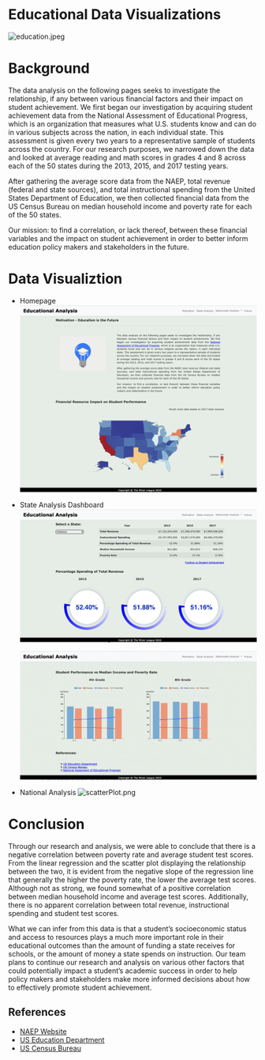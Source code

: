 # Educational Data Visualizations

![education.jpeg](hhttps://github.com/PeiDay/Student_Performance_Analysis_II/blob/main/static/images/Education.jpeg)


# Background

The data analysis on the following pages seeks to investigate the relationship, if any  between various financial factors and their impact on student achievement. We first began our investigation by acquiring student achievement data from the National Assessment of Educational Progress, which is an organization that measures what U.S. students know and can do in various subjects across the nation, in each individual state. This assessment is given every two years to a representative sample of students across the country. For our research purposes, we narrowed down the data and looked at average reading and math scores in grades 4 and 8 across each of the 50 states during the 2013, 2015, and 2017 testing years.

After gathering the average score data from the NAEP, total revenue (federal and state sources), and total instructional spending from the United States Department of Education, we then collected financial data from the US Census Bureau on median household income and poverty rate for each of the 50 states.

Our mission: to find a correlation, or lack thereof, between these financial variables and the impact on student achievement in order to better inform education policy makers and stakeholders in the future.


# Data Visualiztion

* Homepage
![Homepage.png](https://github.com/PeiDay/Student_Performance_Analysis_II/blob/main/static/images/homepage.png)

* State Analysis Dashboard
![Dashboard_1.png](https://github.com/PeiDay/Student_Performance_Analysis_II/blob/main/static/images/dashboard_1.png)


  ![Dashboard_2.png](https://github.com/PeiDay/Student_Performance_Analysis_II/blob/main/static/images/dashboard_2.png)

* National Analysis
![scatterPlot.png](hhttps://github.com/PeiDay/Student_Performance_Analysis_II/blob/main/static/images/scatterPlot.png)

# Conclusion
Through our research and analysis, we were able to conclude that there is a negative correlation between poverty rate and average student test scores. From the linear regression and the scatter plot displaying the relationship between the two, it is evident from the negative slope of the regression line that generally the higher the poverty rate, the lower the average test scores. Although not as strong, we found somewhat of a positive correlation between median household income and average test scores. Additionally, there is no apparent correlation between total revenue, instructional spending and student test scores. 

What we can infer from this data is that a student’s socioeconomic status and access to resources plays a much more important role in their educational outcomes than the amount of funding a state receives for schools, or the amount of money a state spends on instruction. Our team plans to continue our research and analysis on various other factors that could potentially impact a student’s academic success in order to help policy makers and stakeholders make more informed decisions about how to effectively promote student achievement.



## References
* [NAEP Website](https://nces.ed.gov/nationsreportcard/about/)
* [US Education Department](https://eddataexpress.ed.gov/)
* [US Census Bureau](https://data.census.gov/cedsci/)
